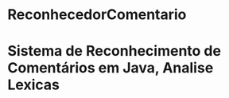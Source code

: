 # ReconhecedorComentario
<h1>Sistema de Reconhecimento de Comentários em Java, Analise Lexicas <h1>
